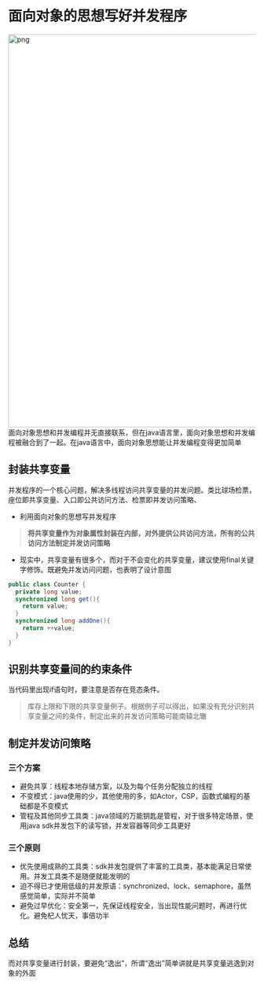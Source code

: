 # 面向对象的思想写好并发程序
<img width="800" src="https://boonlean15.github.io/cheneyBlog/images/javaconcurrent/how-to-code/1.png" alt="png">
面向对象思想和并发编程并无直接联系，但在java语言里，面向对象思想和并发编程被融合到了一起。在java语言中，面向对象思想能让并发编程变得更加简单

## 封装共享变量
并发程序的一个核心问题，解决多线程访问共享变量的并发问题。类比球场检票，座位即共享变量、入口即公共访问方法、检票即并发访问策略、
- 利用面向对象的思想写并发程序
> **将共享变量作为对象属性封装在内部，对外提供公共访问方法，所有的公共访问方法制定并发访问策略**
- 现实中，共享变量有很多个，而对于不会变化的共享变量，建议使用final关键字修饰。既避免并发访问问题，也表明了设计意图
```java
public class Counter {
  private long value;
  synchronized long get(){
    return value;
  }
  synchronized long addOne(){
    return ++value;
  }
}
```

## 识别共享变量间的约束条件
当代码里出现if语句时，要注意是否存在竞态条件。
> 库存上限和下限的共享变量例子。根据例子可以得出，如果没有充分识别共享变量之间的条件，制定出来的并发访问策略可能南辕北辙

## 制定并发访问策略
### 三个方案
- 避免共享：线程本地存储方案，以及为每个任务分配独立的线程
- 不变模式：java使用的少，其他使用的多，如Actor，CSP，函数式编程的基础都是不变模式
- 管程及其他同步工具类：java领域的万能钥匙是管程，对于很多特定场景，使用java sdk并发包下的读写锁，并发容器等同步工具更好
### 三个原则
- 优先使用成熟的工具类：sdk并发包提供了丰富的工具类，基本能满足日常使用。并发工具类不是随便就能发明的
- 迫不得已才使用低级的并发原语：synchronized、lock、semaphore，虽然感觉简单，实际并不简单
- 避免过早优化：安全第一，先保证线程安全，当出现性能问题时，再进行优化。避免杞人忧天，事倍功半

## 总结
而对共享变量进行封装，要避免“逸出”，所谓“逸出”简单讲就是共享变量逃逸到对象的外面




